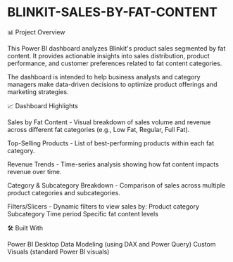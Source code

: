 # BLINKIT-SALES-BY-FAT-CONTENT
📊 Project Overview 

This Power BI dashboard analyzes Blinkit's product sales segmented by fat content.
It provides actionable insights into sales distribution, product performance, and customer preferences related to fat content categories.

The dashboard is intended to help business analysts and category managers make data-driven decisions to optimize product offerings and marketing strategies.

📈 Dashboard Highlights

Sales by Fat Content -
Visual breakdown of sales volume and revenue across different fat categories (e.g., Low Fat, Regular, Full Fat).

Top-Selling Products -
List of best-performing products within each fat category.

Revenue Trends -
Time-series analysis showing how fat content impacts revenue over time.

Category & Subcategory Breakdown -
Comparison of sales across multiple product categories and subcategories.

Filters/Slicers -
Dynamic filters to view sales by:
Product category
Subcategory
Time period
Specific fat content levels

🛠️ Built With

Power BI Desktop
Data Modeling (using DAX and Power Query)
Custom Visuals (standard Power BI visuals)

